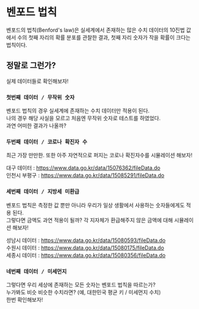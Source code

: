 # 벤포드 법칙

벤포드의 법칙(Benford's law)은 실세계에서 존재하는 많은 수치 데이터의 10진법 값에서 수의 첫째 자리의 확률 분포를 관찰한 결과, 첫째 자리 숫자가 작을 확률이 크다는 법칙이다.

## 정말로 그런가?

실제 데이터들로 확인해보자!

### `첫번째 데이터 / 무작위 숫자`

벤포드 법칙의 경우 실세계에 존재하는 수치 데이터만 적용이 된다.\
나의 경우 해당 사실을 모르고 처음엔 무작위 숫자로 테스트를 하였었다.\
과연 어떠한 결과가 나올까?

### `두번째 데이터 / 코로나 확진자 수`

최근 가장 만만한. 또한 아주 자연적으로 퍼지는 코로나 확진자수를 시뮬레이션 해보자!

대구 데이터 : https://www.data.go.kr/data/15076362/fileData.do \
인천시 부평구 : https://www.data.go.kr/data/15085291/fileData.do 

### `세번째 데이터 / 지방세 미환급`

벤포드 법칙은 측정한 값 뿐만 아니라 우리가 일상 생활에서 사용하는 숫자들에게도 적용 된다.\
그렇다면 금액도 과연 적용이 될까? 각 지자체가 환급해주지 않은 금액에 대해 시뮬레이션 해보자!

성남시 데이터 : https://www.data.go.kr/data/15080593/fileData.do \
수원시 데이터 : https://www.data.go.kr/data/15080175/fileData.do \
세종시 데이터 : https://www.data.go.kr/data/15080356/fileData.do 

### `네번째 데이터 / 미세먼지`

그렇다면 우리 세상에 존재하는 모든 숫자는 벤포드 법칙을 따르는가?\
누가봐도 비슷 비슷한 수치라면? (예, 대한민국 평균 키 / 미세먼지 수치)\
한번 확인해보자!
